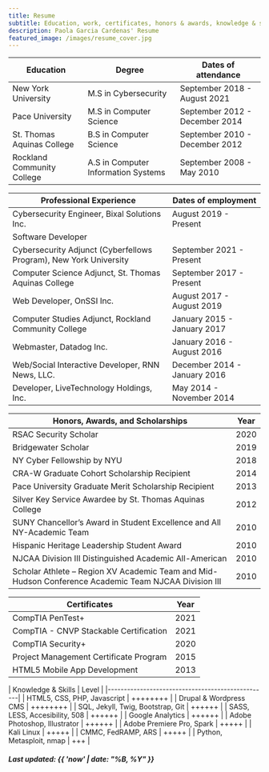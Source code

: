 ```yaml
---
title: Resume
subtitle: Education, work, certificates, honors & awards, knowledge & skills
description: Paola Garcia Cardenas' Resume
featured_image: /images/resume_cover.jpg
---
```


| Education                  | Degree                              | Dates of attendance            | 
|----------------------------|-------------------------------------|--------------------------------|
| New York University        | M.S in Cybersecurity                | September 2018 - August 2021   | 
| Pace University            | M.S in Computer Science             | September 2012 - December 2014 | 
| St. Thomas Aquinas College | B.S in Computer Science             | September 2010 - December 2012 |
| Rockland Community College | A.S in Computer Information Systems | September 2008 - May 2010      |

| Professional Experience                              | Dates of employment            | 
|------------------------------------------------------|--------------------------------|
| Cybersecurity Engineer, Bixal Solutions Inc.         | August 2019 - Present          |
| Software Developer                                                                    |
| Cybersecurity Adjunct (Cyberfellows Program), New York University | September 2021 - Present |
| Computer Science Adjunct, St. Thomas Aquinas College | September 2017 - Present       | 
| Web Developer, OnSSI Inc.                            | August 2017 - August 2019      | 
| Computer Studies Adjunct, Rockland Community College | January 2015 - January 2017    | 
| Webmaster, Datadog Inc.                              | January 2016 - August 2016     |
| Web/Social Interactive Developer, RNN News, LLC.     | December 2014 - January 2016   |
| Developer, LiveTechnology Holdings, Inc.             | May 2014 - November 2014       |

| Honors, Awards, and Scholarships                                                                     | Year | 
|------------------------------------------------------------------------------------------------------|------|
| RSAC Security Scholar                                                                                | 2020 |
| Bridgewater Scholar                                                                                  | 2019 |
| NY Cyber Fellowship by NYU                                                                           | 2018 |
| CRA-W Graduate Cohort Scholarship Recipient                                                          | 2014 |
| Pace University Graduate Merit Scholarship Recipient                                                 | 2013 |
| Silver Key Service Awardee by St. Thomas Aquinas College                                             | 2012 |
| SUNY Chancellor’s Award in Student Excellence and All NY-Academic Team                               | 2010 |
| Hispanic Heritage Leadership Student Award                                                           | 2010 |
| NJCAA Division III Distinguished Academic All-American                                               | 2010 |
| Scholar Athlete – Region XV Academic Team and Mid-Hudson Conference Academic Team NJCAA Division III | 2010 |

| Certificates                           | Year | 
|----------------------------------------|------|
| CompTIA PenTest+                       | 2021 |
| CompTIA - CNVP Stackable Certification | 2021 |
| CompTIA Security+                      | 2020 |
| Project Management Certificate Program | 2015 |
| HTML5 Mobile App Development           | 2013 |

| Knowledge & Skills                | Level          |
|--------------------------------------------------|
| HTML5, CSS, PHP, Javascript       | ++++++++     |
| Drupal & Wordpress CMS            | ++++++++     |
| SQL, Jekyll, Twig, Bootstrap, Git | ++++++       |
| SASS, LESS, Accesibility, 508     | ++++++       |
| Google Analytics                  | ++++++       |
| Adobe Photoshop, Illustrator      | ++++++       |
| Adobe Premiere Pro, Spark         | +++++        |
| Kali Linux                        | +++++        |
| CMMC, FedRAMP, ARS                | +++++        |
| Python, Metasploit, nmap          | +++          |

##### Last updated: {{ 'now' | date: "%B, %Y" }}